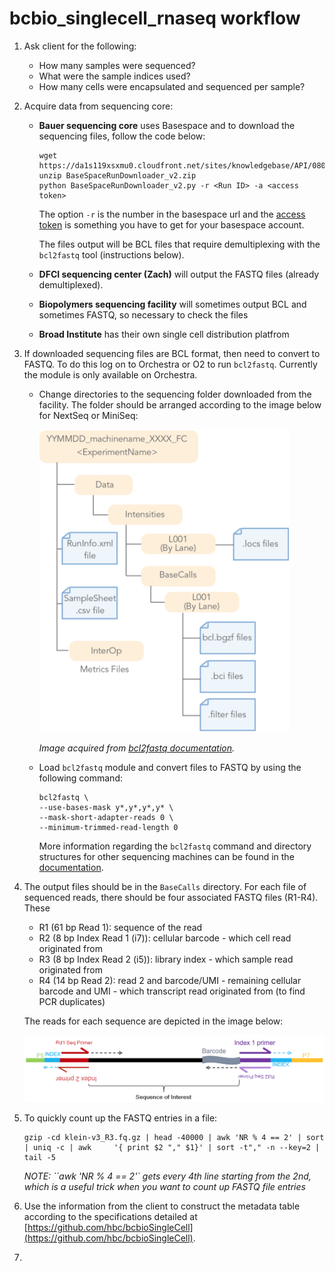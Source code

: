 # bcbio_singlecell_rnaseq workflow

1. Ask client for the following:
	- How many samples were sequenced?
	- What were the sample indices used?
	- How many cells were encapsulated and sequenced per sample?

2. Acquire data from sequencing core:

	- **Bauer sequencing core** uses Basespace and to download the sequencing files, follow the code below:

		```
		wget https://da1s119xsxmu0.cloudfront.net/sites/knowledgebase/API/08052014/Script/BaseSpaceRunDownloader_v2.zip
		unzip BaseSpaceRunDownloader_v2.zip
		python BaseSpaceRunDownloader_v2.py -r <Run ID> -a <access token>
		```
		
		The option `-r` is the number in the basespace url and the [access token](https://developer.basespace.illumina.com/docs/content/documentation/authentication/obtaining-access-tokens) is something you have to get for your basespace account. 
		
		The files output will be BCL files that require demultiplexing with the `bcl2fastq` tool (instructions below).

	- **DFCI sequencing center (Zach)** will output the FASTQ files (already demultiplexed).
	- **Biopolymers sequencing facility** will sometimes output BCL and sometimes FASTQ, so necessary to check the files
	- **Broad Institute** has their own single cell distribution platfrom

3. If downloaded sequencing files are BCL format, then need to convert to FASTQ. To do this log on to Orchestra or O2 to run `bcl2fastq`. Currently the module is only available on Orchestra.

	- Change directories to the sequencing folder downloaded from the facility. The folder should be arranged according to the image below for NextSeq or MiniSeq:
	

		<img src="../img/sequencing_dir_org.png" width="400">
	
		*Image acquired from [bcl2fastq documentation](../docs/bcl2fastq2_guide_15051736_v2.pdf).* 
	
	- Load `bcl2fastq` module and convert files to FASTQ by using the following command:
		
		```
		bcl2fastq \
		--use-bases-mask y*,y*,y*,y* \
		--mask-short-adapter-reads 0 \
		--minimum-trimmed-read-length 0
		```
		
		More information regarding the `bcl2fastq` command and directory structures for other sequencing machines can be found in the [documentation](../docs/bcl2fastq2_guide_15051736_v2.pdf). 
		
4. The output files should be in the `BaseCalls` directory. For each file of sequenced reads, there should be four associated FASTQ files (R1-R4). These 
	
	- R1 (61 bp Read 1): sequence of the read
	- R2 (8 bp Index Read 1 (i7)): cellular barcode - which cell read originated from
	- R3 (8 bp Index Read 2 (i5)): library index - which sample read originated from
	- R4 (14 bp Read 2): read 2 and barcode/UMI - remaining cellular barcode and UMI - which transcript read originated from (to find PCR duplicates)

	The reads for each sequence are depicted in the image below:

	<img src="../img/sc_seq_method.png" width="800">
	
5. To quickly count up the FASTQ entries in a file:

	```
	gzip -cd klein-v3_R3.fq.gz | head -40000 | awk 'NR % 4 == 2' | sort | uniq -c | awk 	'{ print $2 "," $1}' | sort -t"," -n --key=2 | tail -5
	```
	
	*NOTE: ``awk 'NR % 4 == 2'` gets every 4th line starting from the 2nd, which is a useful trick when you want to count up FASTQ file entries*
	
6. Use the information from the client to construct the metadata table according to the specifications detailed at [https://github.com/hbc/bcbioSingleCell](https://github.com/hbc/bcbioSingleCell).

6. 
